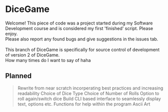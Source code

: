 # DiceGame
Welcome! This piece of code was a project started during my Software Development course and is considered my first 'finished' script. Please enjoy.
<br />Please also report any found bugs and give suggestions in the issues tab.
<br /><br />
This branch of DiceGame is specifically for source control of development of version 2 of DiceGame.
<br />How many times do I want to say of haha

## Planned
> Rewrite from near scratch incorperating best practices and increasing readability
> Choice of Dice Type
> Choice of Number of Rolls
> Option to roll again/switch dice
> Build CLI based interface to seamlessly display text, options etc.
> Functions for help within the program
> Ascii Art
